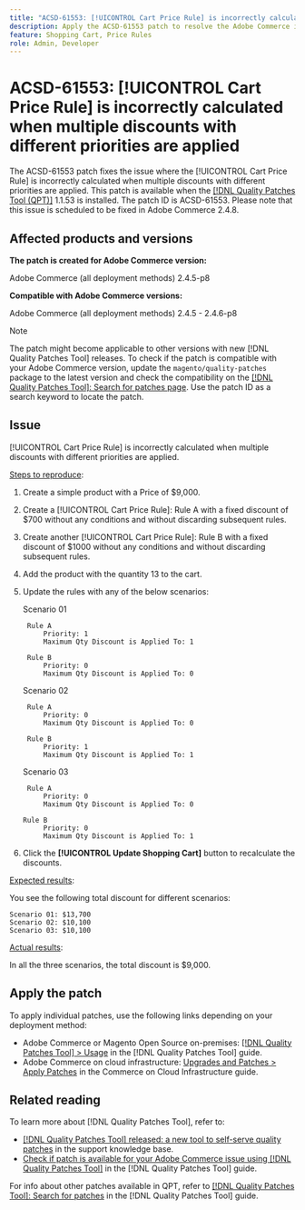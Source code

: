 ```yaml
---
title: "ACSD-61553: [!UICONTROL Cart Price Rule] is incorrectly calculated when multiple discounts with different priorities are applied"
description: Apply the ACSD-61553 patch to resolve the Adobe Commerce issue where the [!UICONTROL Cart Price Rule] is incorrectly calculated when multiple discounts with different priorities are applied.
feature: Shopping Cart, Price Rules
role: Admin, Developer
---
```

# ACSD-61553: [!UICONTROL Cart Price Rule] is incorrectly calculated when multiple discounts with different priorities are applied

The ACSD-61553 patch fixes the issue where the [!UICONTROL Cart Price Rule] is incorrectly calculated when multiple discounts with different priorities are applied. This patch is available when the [[!DNL Quality Patches Tool (QPT)]](https://experienceleague.adobe.com/en/docs/commerce-knowledge-base/kb/announcements/commerce-announcements/magento-quality-patches-released-new-tool-to-self-serve-quality-patches) 1.1.53 is installed. The patch ID is ACSD-61553. Please note that this issue is scheduled to be fixed in Adobe Commerce 2.4.8.

## Affected products and versions

**The patch is created for Adobe Commerce version:**

Adobe Commerce (all deployment methods) 2.4.5-p8

**Compatible with Adobe Commerce versions:**

Adobe Commerce (all deployment methods) 2.4.5 - 2.4.6-p8

>[!NOTE]
>
>The patch might become applicable to other versions with new [!DNL Quality Patches Tool] releases. To check if the patch is compatible with your Adobe Commerce version, update the `magento/quality-patches` package to the latest version and check the compatibility on the [[!DNL Quality Patches Tool]: Search for patches page](https://experienceleague.adobe.com/tools/commerce-quality-patches/index.html). Use the patch ID as a search keyword to locate the patch.

## Issue

[!UICONTROL Cart Price Rule] is incorrectly calculated when multiple discounts with different priorities are applied.

<u>Steps to reproduce</u>:

1. Create a simple product with a Price of $9,000.
1. Create a [!UICONTROL Cart Price Rule]: Rule A with a fixed discount of $700 without any conditions and without discarding subsequent rules.
1. Create another [!UICONTROL Cart Price Rule]: Rule B with a fixed discount of $1000 without any conditions and without discarding subsequent rules.
1. Add the product with the quantity 13 to the cart.
1. Update the rules with any of the below scenarios:

    Scenario 01
    
        Rule A
            Priority: 1
            Maximum Qty Discount is Applied To: 1

        Rule B
            Priority: 0
            Maximum Qty Discount is Applied To: 0

    Scenario 02
    
        Rule A
            Priority: 0
            Maximum Qty Discount is Applied To: 0

        Rule B
            Priority: 1
            Maximum Qty Discount is Applied To: 1

    Scenario 03
    
        Rule A
            Priority: 0
            Maximum Qty Discount is Applied To: 0

       Rule B
            Priority: 0
            Maximum Qty Discount is Applied To: 1

1. Click the **[!UICONTROL Update Shopping Cart]** button to recalculate the discounts.

<u>Expected results</u>:

You see the following total discount for different scenarios:

    Scenario 01: $13,700
    Scenario 02: $10,100
    Scenario 03: $10,100

<u>Actual results</u>:

In all the three scenarios, the total discount is $9,000.

## Apply the patch

To apply individual patches, use the following links depending on your deployment method:

* Adobe Commerce or Magento Open Source on-premises: [[!DNL Quality Patches Tool] > Usage](/help/tools/quality-patches-tool/usage.md) in the [!DNL Quality Patches Tool] guide.
* Adobe Commerce on cloud infrastructure: [Upgrades and Patches > Apply Patches](https://experienceleague.adobe.com/docs/commerce-cloud-service/user-guide/develop/upgrade/apply-patches.html) in the Commerce on Cloud Infrastructure guide.

## Related reading

To learn more about [!DNL Quality Patches Tool], refer to:

* [[!DNL Quality Patches Tool] released: a new tool to self-serve quality patches](https://experienceleague.adobe.com/en/docs/commerce-knowledge-base/kb/announcements/commerce-announcements/magento-quality-patches-released-new-tool-to-self-serve-quality-patches) in the support knowledge base.
* [Check if patch is available for your Adobe Commerce issue using [!DNL Quality Patches Tool]](/help/tools/quality-patches-tool/patches-available-in-qpt/check-patch-for-magento-issue-with-magento-quality-patches.md) in the [!DNL Quality Patches Tool] guide.

For info about other patches available in QPT, refer to [[!DNL Quality Patches Tool]: Search for patches](https://experienceleague.adobe.com/tools/commerce-quality-patches/index.html) in the [!DNL Quality Patches Tool] guide.
